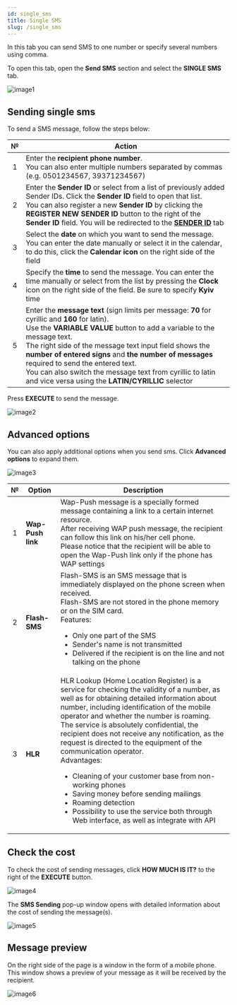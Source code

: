 ```yaml
---
id: single_sms
title: Single SMS
slug: /single_sms
---
```


In this tab you can send SMS to one number or specify several numbers using comma.

To open this tab, open the **Send SMS** section and select the **SINGLE SMS** tab.

![image1](/img/en/sms_send_sms_single_sms/image1.png)

## Sending single sms

To send a SMS message, follow the steps below:

|  №  | Action |
| :-: | ------ |
| 1 | Enter the **recipient phone number**. <br/> You can also enter multiple numbers separated by commas (e.g. 0501234567, 39371234567) |
| 2 | Enter the **Sender ID** or select from a list of previously added Sender IDs. Click the **Sender ID** field to open that list. <br/> You can also register a new **Sender ID** by clicking the **REGISTER NEW SENDER ID** button to the right of the **Sender ID** field. You will be redirected to the [**SENDER ID**](/docs/instruction/sms/send_sms/sender_id.md) tab |
| 3 | Select the **date** on which you want to send the message. You can enter the date manually or select it in the calendar, to do this, click the **Calendar icon** on the right side of the field |
| 4 | Specify the **time** to send the message. You can enter the time manually or select from the list by pressing the **Clock** icon on the right side of the field. Be sure to specify **Kyiv** time |
| 5 | Enter the **message text** (sign limits per message: **70** for cyrillic and **160** for latin). <br/> Use the **VARIABLE VALUE** button to add a variable to the message text. <br/> The right side of the message text input field shows the **number of entered signs** and **the number of messages** required to send the entered text. <br/> You can also switch the message text from cyrillic to latin and vice versa using the **LATIN/CYRILLIC** selector |

Press **EXECUTE** to send the message.

![image2](/img/en/sms_send_sms_single_sms/image2.png)

## Advanced options

You can also apply additional options when you send sms. Click **Advanced options** to expand them.

![image3](/img/en/sms_send_sms_single_sms/image3.png)

|  №  | Option | Description |
| :-: | ------ | ----------- |
| 1 | **Wap-Push link** | Wap-Push message is a specially formed message containing a link to a certain internet resource. <br/> After receiving WAP push message, the recipient can follow this link on his/her cell phone. <br/> Please notice that the recipient will be able to open the Wap-Push link only if the phone has WAP settings |
| 2 | **Flash-SMS** | Flash-SMS is an SMS message that is immediately displayed on the phone screen when received. <br/> Flash-SMS are not stored in the phone memory or on the SIM card. <br/> Features: <ul><li>Only one part of the SMS</li><li>Sender's name is not transmitted</li><li>Delivered if the recipient is on the line and not talking on the phone</li></ul> |
| 3 | **HLR** | HLR Lookup (Home Location Register) is a service for checking the validity of a number, as well as for obtaining detailed information about number, including identification of the mobile operator and whether the number is roaming. <br/> The service is absolutely confidential, the recipient does not receive any notification, as the request is directed to the equipment of the communication operator. <br/> Advantages: <ul><li>Cleaning of your customer base from non-working phones</li><li>Saving money before sending mailings</li><li>Roaming detection</li><li>Possibility to use the service both through Web interface, as well as integrate with API</li></ul> |

## Check the cost

To check the cost of sending messages, click **HOW MUCH IS IT?** to the right of the **EXECUTE** button.

![image4](/img/en/sms_send_sms_single_sms/image4.png)

The **SMS Sending** pop-up window opens with detailed information about the cost of sending the message(s).

![image5](/img/en/sms_send_sms_single_sms/image5.png)

## Message preview

On the right side of the page is a window in the form of a mobile phone. This window shows a preview of your message as it will be received by the recipient.

![image6](/img/en/sms_send_sms_single_sms/image6.png)
